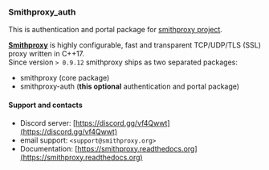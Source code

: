 ### Smithproxy_auth

This is authentication and portal package for [smithproxy project](https://github.com/astibal/smithproxy/).    

[**Smithproxy**](https://www.smithproxy.org) is highly configurable, fast and transparent TCP/UDP/TLS (SSL) proxy written in C++17.   
Since version `> 0.9.12` smithproxy ships as two separated packages:
 * smithproxy (core package)
 * smithproxy-auth (**this optional** authentication and portal package)


#### Support and contacts
  * Discord server: [https://discord.gg/vf4Qwwt](https://discord.gg/vf4Qwwt)  
  * email support: `<support@smithproxy.org>`  
  * Documentation: [https://smithproxy.readthedocs.org](https://smithproxy.readthedocs.org)  
